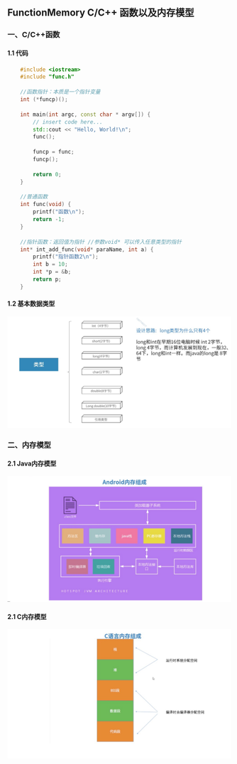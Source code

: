 ## FunctionMemory C/C++ 函数以及内存模型
### 一、C/C++函数
#### 1.1 代码
```c++
	#include <iostream>
	#include "func.h"

	//函数指针：本质是一个指针变量
	int (*funcp)();

	int main(int argc, const char * argv[]) {
	    // insert code here...
	    std::cout << "Hello, World!\n";
	    func();
	    
	    funcp = func;
	    funcp();
	    
	    return 0;
	}

	//普通函数
	int func(void) {
	    printf("函数\n");
	    return -1;
	}

	//指针函数：返回值为指针 //参数void* 可以传入任意类型的指针
	int* int_add_func(void* paraName, int a) {
	    printf("指针函数2\n");
	    int b = 10;
	    int *p = &b;
	    return p;
	}
```
#### 1.2 基本数据类型
![image](https://github.com/tianyalu/FunctionMemory/blob/master/show/cplus_basic_data_type.png)
### 二、内存模型
#### 2.1 Java内存模型
![image](https://github.com/tianyalu/FunctionMemory/blob/master/show/android_memory.png)
#### 2.1 C内存模型
![image](https://github.com/tianyalu/FunctionMemory/blob/master/show/c_memory.png)

